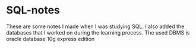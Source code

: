 # SQL-notes
These are some notes I made when I was studying SQL. I also added the databases that I worked on during the learning process. The used DBMS is oracle database 10g express edition
